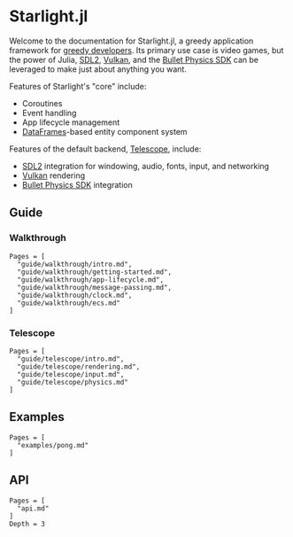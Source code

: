 # Starlight.jl

Welcome to the documentation for Starlight.jl, a greedy application framework for [greedy developers](https://julialang.org/blog/2012/02/why-we-created-julia/). Its primary use case is video games, but the power of Julia, [SDL2](http://www.libsdl.org/), [Vulkan](https://www.vulkan.org/), and the [Bullet Physics SDK](https://pybullet.org/wordpress/) can be leveraged to make just about anything you want.

Features of Starlight's "core" include:

- Coroutines
- Event handling
- App lifecycle management
- [DataFrames](https://dataframes.juliadata.org/stable/)-based entity component system

Features of the default backend, [Telescope](https://github.com/jhigginbotham64/Telescope), include:

- [SDL2](http://www.libsdl.org/) integration for windowing, audio, fonts, input, and networking
- [Vulkan](https://www.vulkan.org/) rendering
- [Bullet Physics SDK](https://pybullet.org/wordpress/) integration

## Guide

### Walkthrough

```@contents
Pages = [
  "guide/walkthrough/intro.md",
  "guide/walkthrough/getting-started.md",
  "guide/walkthrough/app-lifecycle.md",
  "guide/walkthrough/message-passing.md",
  "guide/walkthrough/clock.md",
  "guide/walkthrough/ecs.md"
]
```

### Telescope

```@contents
Pages = [
  "guide/telescope/intro.md",
  "guide/telescope/rendering.md",
  "guide/telescope/input.md",
  "guide/telescope/physics.md"
]
```

## Examples

```@contents
Pages = [
  "examples/pong.md"
]
```

## API

```@contents
Pages = [
  "api.md"
]
Depth = 3
```